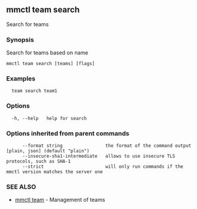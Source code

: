## mmctl team search

Search for teams

### Synopsis

Search for teams based on name

```
mmctl team search [teams] [flags]
```

### Examples

```
  team search team1
```

### Options

```
  -h, --help   help for search
```

### Options inherited from parent commands

```
      --format string                the format of the command output [plain, json] (default "plain")
      --insecure-sha1-intermediate   allows to use insecure TLS protocols, such as SHA-1
      --strict                       will only run commands if the mmctl version matches the server one
```

### SEE ALSO

* [mmctl team](mmctl_team.md)	 - Management of teams

